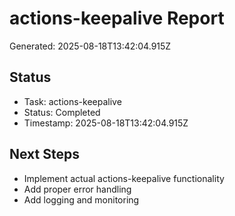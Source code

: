 # actions-keepalive Report

Generated: 2025-08-18T13:42:04.915Z

## Status
- Task: actions-keepalive
- Status: Completed
- Timestamp: 2025-08-18T13:42:04.915Z

## Next Steps
- Implement actual actions-keepalive functionality
- Add proper error handling
- Add logging and monitoring
